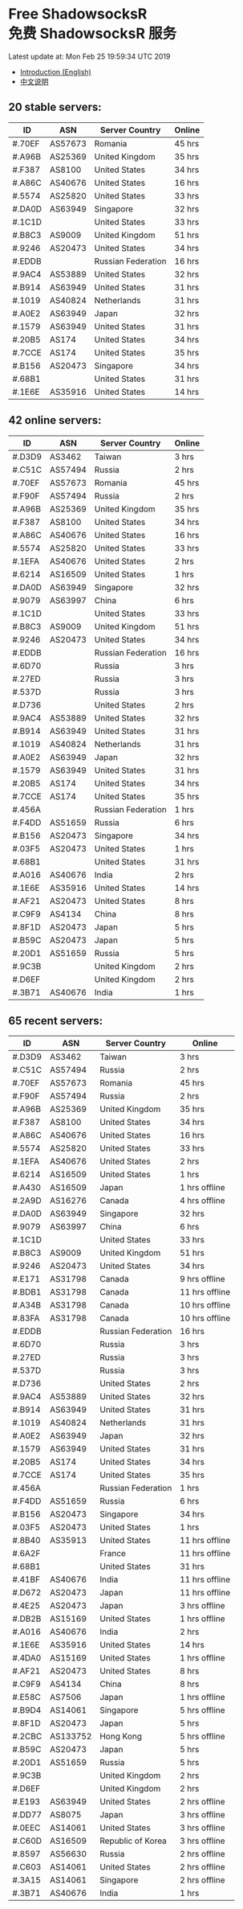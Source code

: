 # Free ShadowsocksR<br>免费 ShadowsocksR 服务

Latest update at: Mon Feb 25 19:59:34 UTC 2019

- [Introduction (English)](https://vision-network.readthedocs.io/en/latest/autossr/autossr.html)
- [中文说明](https://vision-network.readthedocs.io/zh_CN/latest/autossr/autossr.html)


## 20 stable servers:

| ID | ASN | Server Country | Online |
| ------ | ------ | ------ | ------ |
| #.70EF | AS57673 | Romania | 45 hrs |
| #.A96B | AS25369 | United Kingdom | 35 hrs |
| #.F387 | AS8100 | United States | 34 hrs |
| #.A86C | AS40676 | United States | 16 hrs |
| #.5574 | AS25820 | United States | 33 hrs |
| #.DA0D | AS63949 | Singapore | 32 hrs |
| #.1C1D |  | United States | 33 hrs |
| #.B8C3 | AS9009 | United Kingdom | 51 hrs |
| #.9246 | AS20473 | United States | 34 hrs |
| #.EDDB |  | Russian Federation | 16 hrs |
| #.9AC4 | AS53889 | United States | 32 hrs |
| #.B914 | AS63949 | United States | 31 hrs |
| #.1019 | AS40824 | Netherlands | 31 hrs |
| #.A0E2 | AS63949 | Japan | 32 hrs |
| #.1579 | AS63949 | United States | 31 hrs |
| #.20B5 | AS174 | United States | 34 hrs |
| #.7CCE | AS174 | United States | 35 hrs |
| #.B156 | AS20473 | Singapore | 34 hrs |
| #.68B1 |  | United States | 31 hrs |
| #.1E6E | AS35916 | United States | 14 hrs |

## 42 online servers:

| ID | ASN | Server Country | Online |
| ------ | ------ | ------ | ------ |
| #.D3D9 | AS3462 | Taiwan | 3 hrs |
| #.C51C | AS57494 | Russia | 2 hrs |
| #.70EF | AS57673 | Romania | 45 hrs |
| #.F90F | AS57494 | Russia | 2 hrs |
| #.A96B | AS25369 | United Kingdom | 35 hrs |
| #.F387 | AS8100 | United States | 34 hrs |
| #.A86C | AS40676 | United States | 16 hrs |
| #.5574 | AS25820 | United States | 33 hrs |
| #.1EFA | AS40676 | United States | 2 hrs |
| #.6214 | AS16509 | United States | 1 hrs |
| #.DA0D | AS63949 | Singapore | 32 hrs |
| #.9079 | AS63997 | China | 6 hrs |
| #.1C1D |  | United States | 33 hrs |
| #.B8C3 | AS9009 | United Kingdom | 51 hrs |
| #.9246 | AS20473 | United States | 34 hrs |
| #.EDDB |  | Russian Federation | 16 hrs |
| #.6D70 |  | Russia | 3 hrs |
| #.27ED |  | Russia | 3 hrs |
| #.537D |  | Russia | 3 hrs |
| #.D736 |  | United States | 2 hrs |
| #.9AC4 | AS53889 | United States | 32 hrs |
| #.B914 | AS63949 | United States | 31 hrs |
| #.1019 | AS40824 | Netherlands | 31 hrs |
| #.A0E2 | AS63949 | Japan | 32 hrs |
| #.1579 | AS63949 | United States | 31 hrs |
| #.20B5 | AS174 | United States | 34 hrs |
| #.7CCE | AS174 | United States | 35 hrs |
| #.456A |  | Russian Federation | 1 hrs |
| #.F4DD | AS51659 | Russia | 6 hrs |
| #.B156 | AS20473 | Singapore | 34 hrs |
| #.03F5 | AS20473 | United States | 1 hrs |
| #.68B1 |  | United States | 31 hrs |
| #.A016 | AS40676 | India | 2 hrs |
| #.1E6E | AS35916 | United States | 14 hrs |
| #.AF21 | AS20473 | United States | 8 hrs |
| #.C9F9 | AS4134 | China | 8 hrs |
| #.8F1D | AS20473 | Japan | 5 hrs |
| #.B59C | AS20473 | Japan | 5 hrs |
| #.20D1 | AS51659 | Russia | 5 hrs |
| #.9C3B |  | United Kingdom | 2 hrs |
| #.D6EF |  | United Kingdom | 2 hrs |
| #.3B71 | AS40676 | India | 1 hrs |

## 65 recent servers:

| ID | ASN | Server Country | Online |
| ------ | ------ | ------ | ------ |
| #.D3D9 | AS3462 | Taiwan | 3 hrs |
| #.C51C | AS57494 | Russia | 2 hrs |
| #.70EF | AS57673 | Romania | 45 hrs |
| #.F90F | AS57494 | Russia | 2 hrs |
| #.A96B | AS25369 | United Kingdom | 35 hrs |
| #.F387 | AS8100 | United States | 34 hrs |
| #.A86C | AS40676 | United States | 16 hrs |
| #.5574 | AS25820 | United States | 33 hrs |
| #.1EFA | AS40676 | United States | 2 hrs |
| #.6214 | AS16509 | United States | 1 hrs |
| #.A430 | AS16509 | Japan | 1 hrs offline |
| #.2A9D | AS16276 | Canada | 4 hrs offline |
| #.DA0D | AS63949 | Singapore | 32 hrs |
| #.9079 | AS63997 | China | 6 hrs |
| #.1C1D |  | United States | 33 hrs |
| #.B8C3 | AS9009 | United Kingdom | 51 hrs |
| #.9246 | AS20473 | United States | 34 hrs |
| #.E171 | AS31798 | Canada | 9 hrs offline |
| #.BDB1 | AS31798 | Canada | 11 hrs offline |
| #.A34B | AS31798 | Canada | 10 hrs offline |
| #.83FA | AS31798 | Canada | 10 hrs offline |
| #.EDDB |  | Russian Federation | 16 hrs |
| #.6D70 |  | Russia | 3 hrs |
| #.27ED |  | Russia | 3 hrs |
| #.537D |  | Russia | 3 hrs |
| #.D736 |  | United States | 2 hrs |
| #.9AC4 | AS53889 | United States | 32 hrs |
| #.B914 | AS63949 | United States | 31 hrs |
| #.1019 | AS40824 | Netherlands | 31 hrs |
| #.A0E2 | AS63949 | Japan | 32 hrs |
| #.1579 | AS63949 | United States | 31 hrs |
| #.20B5 | AS174 | United States | 34 hrs |
| #.7CCE | AS174 | United States | 35 hrs |
| #.456A |  | Russian Federation | 1 hrs |
| #.F4DD | AS51659 | Russia | 6 hrs |
| #.B156 | AS20473 | Singapore | 34 hrs |
| #.03F5 | AS20473 | United States | 1 hrs |
| #.8B40 | AS35913 | United States | 11 hrs offline |
| #.6A2F |  | France | 11 hrs offline |
| #.68B1 |  | United States | 31 hrs |
| #.41BF | AS40676 | India | 11 hrs offline |
| #.D672 | AS20473 | Japan | 11 hrs offline |
| #.4E25 | AS20473 | Japan | 3 hrs offline |
| #.DB2B | AS15169 | United States | 1 hrs offline |
| #.A016 | AS40676 | India | 2 hrs |
| #.1E6E | AS35916 | United States | 14 hrs |
| #.4DA0 | AS15169 | United States | 1 hrs offline |
| #.AF21 | AS20473 | United States | 8 hrs |
| #.C9F9 | AS4134 | China | 8 hrs |
| #.E58C | AS7506 | Japan | 1 hrs offline |
| #.B9D4 | AS14061 | Singapore | 5 hrs offline |
| #.8F1D | AS20473 | Japan | 5 hrs |
| #.2CBC | AS133752 | Hong Kong | 5 hrs offline |
| #.B59C | AS20473 | Japan | 5 hrs |
| #.20D1 | AS51659 | Russia | 5 hrs |
| #.9C3B |  | United Kingdom | 2 hrs |
| #.D6EF |  | United Kingdom | 2 hrs |
| #.E193 | AS63949 | United States | 2 hrs offline |
| #.DD77 | AS8075 | Japan | 3 hrs offline |
| #.0EEC | AS14061 | United States | 3 hrs offline |
| #.C60D | AS16509 | Republic of Korea | 3 hrs offline |
| #.8597 | AS56630 | Russia | 2 hrs offline |
| #.C603 | AS14061 | United States | 2 hrs offline |
| #.3A15 | AS14061 | Singapore | 2 hrs offline |
| #.3B71 | AS40676 | India | 1 hrs |


